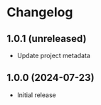 # Changelog

## 1.0.1 (unreleased)


- Update project metadata


## 1.0.0 (2024-07-23)

- Initial release
